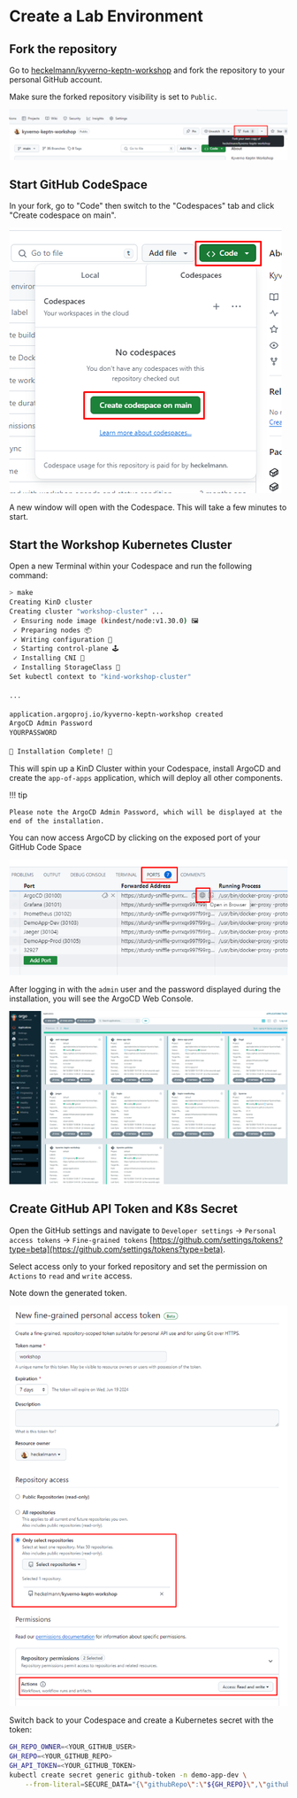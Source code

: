 # Create a Lab Environment

## Fork the repository

Go to [heckelmann/kyverno-keptn-workshop](https://github.com/heckelmann/kyverno-keptn-workshop) and fork the repository to your personal GitHub account.

Make sure the forked repository visibility is set to `Public`.

![Fork Repository](assets/02-fork-repository.png)

## Start GitHub CodeSpace

In your fork, go to "Code" then switch to the "Codespaces" tab and click "Create codespace on main".

![Fork Repository](assets/02-create-codespace.png)

A new window will open with the Codespace. This will take a few minutes to start.

## Start the Workshop Kubernetes Cluster

Open a new Terminal within your Codespace and run the following command:

```bash
> make
Creating KinD cluster
Creating cluster "workshop-cluster" ...
 ✓ Ensuring node image (kindest/node:v1.30.0) 🖼 
 ✓ Preparing nodes 📦  
 ✓ Writing configuration 📜 
 ✓ Starting control-plane 🕹️ 
 ✓ Installing CNI 🔌 
 ✓ Installing StorageClass 💾 
Set kubectl context to "kind-workshop-cluster"

...

application.argoproj.io/kyverno-keptn-workshop created
ArgoCD Admin Password
YOURPASSWORD

🎉 Installation Complete! 🎉
```

This will spin up a KinD Cluster within your Codespace, install ArgoCD and create the `app-of-apps` application, which will deploy all other components.

!!! tip

    Please note the ArgoCD Admin Password, which will be displayed at the end of the installation.

You can now access ArgoCD by clicking on the exposed port of your GitHub Code Space

![Access ArgoCD](assets/02-access-argo.png)

After logging in with the `admin` user and the password displayed during the installation, you will see the ArgoCD Web Console.

![Access ArgoCD Web](assets/02-argocd-web-console.png)

## Create GitHub API Token and K8s Secret

Open the GitHub settings and navigate to `Developer settings` -> `Personal access tokens` -> `Fine-grained tokens` [https://github.com/settings/tokens?type=beta](https://github.com/settings/tokens?type=beta).

Select access only to your forked repository and set the permission on `Actions` to `read` and `write` access.

Note down the generated token.

![Fork Repository](assets/02-create-token.png)

Switch back to your Codespace and create a Kubernetes secret with the token:

```bash
GH_REPO_OWNER=<YOUR_GITHUB_USER>
GH_REPO=<YOUR_GITHUB_REPO>
GH_API_TOKEN=<YOUR_GITHUB_TOKEN>
kubectl create secret generic github-token -n demo-app-dev \
    --from-literal=SECURE_DATA="{\"githubRepo\":\"${GH_REPO}\",\"githubRepoOwner\":\"${GH_REPO_OWNER}\",\"apiToken\":\"${GH_API_TOKEN}\"}"
```
